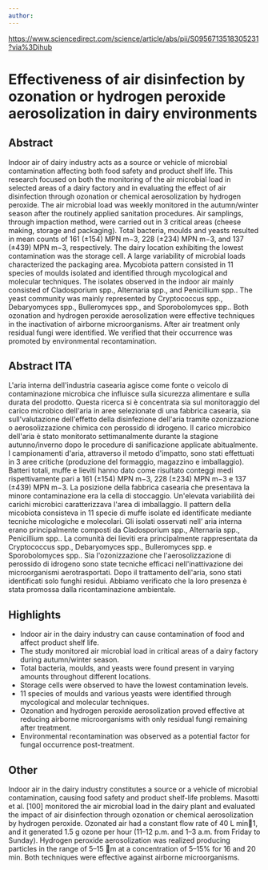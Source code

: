 ```yaml
---
author: 
---
```


https://www.sciencedirect.com/science/article/abs/pii/S0956713518305231?via%3Dihub

# Effectiveness of air disinfection by ozonation or hydrogen peroxide aerosolization in dairy environments

## Abstract

Indoor air of dairy industry acts as a source or vehicle of microbial contamination affecting both food safety and product shelf life. This research focused on both the monitoring of the air microbial load in selected areas of a dairy factory and in evaluating the effect of air disinfection through ozonation or chemical aerosolization by hydrogen peroxide. The air microbial load was weekly monitored in the autumn/winter season after the routinely applied sanitation procedures. Air samplings, through impaction method, were carried out in 3 critical areas (cheese making, storage and packaging). Total bacteria, moulds and yeasts resulted in mean counts of 161 (±154) MPN m−3, 228 (±234) MPN m−3, and 137 (±439) MPN m−3, respectively. The dairy location exhibiting the lowest contamination was the storage cell. A large variability of microbial loads characterized the packaging area. Mycobiota pattern consisted in 11 species of moulds isolated and identified through mycological and molecular techniques. The isolates observed in the indoor air mainly consisted of Cladosporium spp., Alternaria spp., and Penicillium spp.. The yeast community was mainly represented by Cryptococcus spp., Debaryomyces spp., Bulleromyces spp., and Sporobolomyces spp.. Both ozonation and hydrogen peroxide aerosolization were effective techniques in the inactivation of airborne microorganisms. After air treatment only residual fungi were identified. We verified that their occurrence was promoted by environmental recontamination.

## Abstract ITA

L'aria interna dell'industria casearia agisce come fonte o veicolo di contaminazione microbica che influisce sulla sicurezza alimentare e sulla durata del prodotto. Questa ricerca si è concentrata sia sul monitoraggio del carico microbico dell'aria in aree selezionate di una fabbrica casearia, sia sull'valutazione dell'effetto della disinfezione dell'aria tramite ozonizzazione o aerosolizzazione chimica con perossido di idrogeno. Il carico microbico dell'aria è stato monitorato settimanalmente durante la stagione autunno/inverno dopo le procedure di sanificazione applicate abitualmente. I campionamenti d'aria, attraverso il metodo d'impatto, sono stati effettuati in 3 aree critiche (produzione del formaggio, magazzino e imballaggio). Batteri totali, muffe e lieviti hanno dato come risultato conteggi medi rispettivamente pari a 161 (±154) MPN m−3, 228 (±234) MPN m−3 e 137 (±439) MPN m−3. La posizione della fabbrica casearia che presentava la minore contaminazione era la cella di stoccaggio. Un'elevata variabilità dei carichi microbici caratterizzava l'area di imballaggio. Il pattern della micobiota consisteva in 11 specie di muffe isolate ed identificate mediante tecniche micologiche e molecolari. Gli isolati osservati nell’ aria interna erano principalmente composti da Cladosporium spp., Alternaria spp., Penicillium spp.. La comunità dei lieviti era principalmente rappresentata da Cryptococcus spp., Debaryomyces spp., Bulleromyces spp. e Sporobolomyces spp.. Sia l'ozonizzazione che l'aerosolizzazione di perossido di idrogeno sono state tecniche efficaci nell'inattivazione dei microorganismi aerotrasportati. Dopo il trattamento dell'aria, sono stati identificati solo funghi residui. Abbiamo verificato che la loro presenza è stata promossa dalla ricontaminazione ambientale.

## Highlights

- Indoor air in the dairy industry can cause contamination of food and affect product shelf life.
- The study monitored air microbial load in critical areas of a dairy factory during autumn/winter season.
- Total bacteria, moulds, and yeasts were found present in varying amounts throughout different locations.
- Storage cells were observed to have the lowest contamination levels.
- 11 species of moulds and various yeasts were identified through mycological and molecular techniques.
- Ozonation and hydrogen peroxide aerosolization proved effective at reducing airborne microorganisms with only residual fungi remaining after treatment.
- Environmental recontamination was observed as a potential factor for fungal occurrence post-treatment.

## Other

Indoor air in the dairy industry constitutes a source or a vehicle of microbial contamination,
causing food safety and product shelf-life problems. Masotti et al. [100] monitored
the air microbial load in the dairy plant and evaluated the impact of air disinfection through
ozonation or chemical aerosolization by hydrogen peroxide. Ozonated air had a constant
flow rate of 40 L min􀀀1, and it generated 1.5 g ozone per hour (11–12 p.m. and 1–3 a.m.
from Friday to Sunday). Hydrogen peroxide aerosolization was realized producing particles
in the range of 5–15 m at a concentration of 5–15% for 16 and 20 min. Both techniques
were effective against airborne microorganisms.